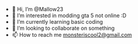 - 👋 Hi, I’m @Mallow23
- 👀 I’m interested in modding gta 5 not online :D
- 🌱 I’m currently learning basic coding
- 💞️ I’m looking to collaborate on something
- 📫 How to reach me monsteriscool2@gmail.com

<!---
Mallow23/Mallow23 is a ✨ special ✨ repository because its `README.md` (this file) appears on your GitHub profile.
You can click the Preview link to take a look at your changes.
--->
